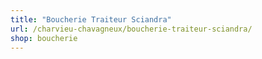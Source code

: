 ```yaml
---
title: "Boucherie Traiteur Sciandra"
url: /charvieu-chavagneux/boucherie-traiteur-sciandra/
shop: boucherie
---
```

